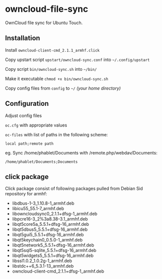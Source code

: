 # owncloud-file-sync
OwnCloud file sync for Ubuntu Touch.

## Installation
Install `owncloud-client-cmd_2.1.1_armhf.click`
 
Copy upstart script `upstart/owncloud-sync.conf` into `~/.config/upstart`

Copy script `bin/owncloud-sync.sh` into `~/bin/`

Make it executable `chmod +x bin/owncloud-sync.sh`

Copy config files from `config` to `~/` *(your home directory)*

## Configuration
Adjust config files 

`oc.cfg` with appropriate values



`oc-files` with list of paths in the following scheme:


`local path;remote path`

eg. Sync /home/phablet/Documents with /remote.php/webdav/Documents:

`/home/phablet/Documents;Documents`

## click package

Click package consist of following packages pulled from Debian Sid repository for armhf:
- libdbus-1-3_1.10.8-1_armhf.deb
- libicu55_55.1-7_armhf.deb
- libowncloudsync0_2.1.1+dfsg-1_armhf.deb
- libpcre16-3_2%3a8.38-3.1_armhf.deb
- libqt5core5a_5.5.1+dfsg-16_armhf.deb
- libqt5dbus5_5.5.1+dfsg-16_armhf.deb
- libqt5gui5_5.5.1+dfsg-16_armhf.deb
- libqt5keychain0_0.5.0-1_armhf.deb
- libqt5network5_5.5.1+dfsg-16_armhf.deb
- libqt5sql5-sqlite_5.5.1+dfsg-16_armhf.deb
- libqt5widgets5_5.5.1+dfsg-16_armhf.deb
- libssl1.0.2_1.0.2g-1_armhf.deb
- libstdc++6_5.3.1-13_armhf.deb
- owncloud-client-cmd_2.1.1+dfsg-1_armhf.deb
